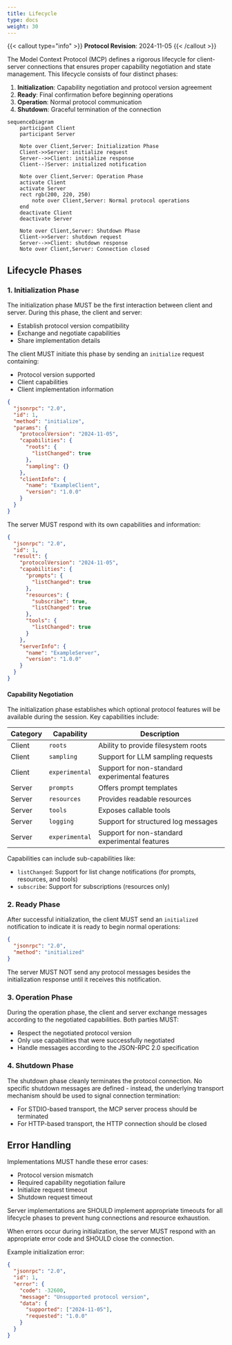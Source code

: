 ```yaml
---
title: Lifecycle
type: docs
weight: 30
---
```


{{< callout type="info" >}}
**Protocol Revision**: 2024-11-05
{{< /callout >}}

The Model Context Protocol (MCP) defines a rigorous lifecycle for client-server connections that ensures proper capability negotiation and state management. This lifecycle consists of four distinct phases:

1. **Initialization**: Capability negotiation and protocol version agreement
2. **Ready**: Final confirmation before beginning operations
3. **Operation**: Normal protocol communication
4. **Shutdown**: Graceful termination of the connection

```mermaid
sequenceDiagram
    participant Client
    participant Server

    Note over Client,Server: Initialization Phase
    Client->>Server: initialize request
    Server-->>Client: initialize response
    Client--)Server: initialized notification

    Note over Client,Server: Operation Phase
    activate Client
    activate Server
    rect rgb(200, 220, 250)
        note over Client,Server: Normal protocol operations
    end
    deactivate Client
    deactivate Server

    Note over Client,Server: Shutdown Phase
    Client->>Server: shutdown request
    Server-->>Client: shutdown response
    Note over Client,Server: Connection closed
```

## Lifecycle Phases

### 1. Initialization Phase

The initialization phase MUST be the first interaction between client and server. During this phase, the client and server:

- Establish protocol version compatibility
- Exchange and negotiate capabilities
- Share implementation details

The client MUST initiate this phase by sending an `initialize` request containing:

- Protocol version supported
- Client capabilities
- Client implementation information

```json
{
  "jsonrpc": "2.0",
  "id": 1,
  "method": "initialize",
  "params": {
    "protocolVersion": "2024-11-05",
    "capabilities": {
      "roots": {
        "listChanged": true
      },
      "sampling": {}
    },
    "clientInfo": {
      "name": "ExampleClient",
      "version": "1.0.0"
    }
  }
}
```

The server MUST respond with its own capabilities and information:

```json
{
  "jsonrpc": "2.0",
  "id": 1,
  "result": {
    "protocolVersion": "2024-11-05",
    "capabilities": {
      "prompts": {
        "listChanged": true
      },
      "resources": {
        "subscribe": true,
        "listChanged": true
      },
      "tools": {
        "listChanged": true
      }
    },
    "serverInfo": {
      "name": "ExampleServer",
      "version": "1.0.0"
    }
  }
}
```

#### Capability Negotiation

The initialization phase establishes which optional protocol features will be available during the session. Key capabilities include:

| Category      | Capability     | Description                                  |
|---------------|---------------|-----------------------------------------------|
| Client        | `roots`       | Ability to provide filesystem roots           |
| Client        | `sampling`    | Support for LLM sampling requests             |
| Client        | `experimental`| Support for non-standard experimental features|
| Server        | `prompts`     | Offers prompt templates                       |
| Server        | `resources`   | Provides readable resources                   |
| Server        | `tools`       | Exposes callable tools                        |
| Server        | `logging`     | Support for structured log messages           |
| Server        | `experimental`| Support for non-standard experimental features|

Capabilities can include sub-capabilities like:
- `listChanged`: Support for list change notifications (for prompts, resources, and tools)
- `subscribe`: Support for subscriptions (resources only)

### 2. Ready Phase

After successful initialization, the client MUST send an `initialized` notification to indicate it is ready to begin normal operations:

```json
{
  "jsonrpc": "2.0",
  "method": "initialized"
}
```

The server MUST NOT send any protocol messages besides the initialization response until it receives this notification.

### 3. Operation Phase

During the operation phase, the client and server exchange messages according to the negotiated capabilities. Both parties MUST:

- Respect the negotiated protocol version
- Only use capabilities that were successfully negotiated
- Handle messages according to the JSON-RPC 2.0 specification

### 4. Shutdown Phase
The shutdown phase cleanly terminates the protocol connection. No specific shutdown messages are defined - instead, the underlying transport mechanism should be used to signal connection termination:

- For STDIO-based transport, the MCP server process should be terminated
- For HTTP-based transport, the HTTP connection should be closed

## Error Handling

Implementations MUST handle these error cases:

- Protocol version mismatch
- Required capability negotiation failure
- Initialize request timeout
- Shutdown request timeout

Server implementations are SHOULD implement appropriate timeouts for all lifecycle phases to prevent hung connections and resource exhaustion.

When errors occur during initialization, the server MUST respond with an appropriate error code and SHOULD close the connection.

Example initialization error:
```json
{
  "jsonrpc": "2.0",
  "id": 1,
  "error": {
    "code": -32600,
    "message": "Unsupported protocol version",
    "data": {
      "supported": ["2024-11-05"],
      "requested": "1.0.0"
    }
  }
}
```
